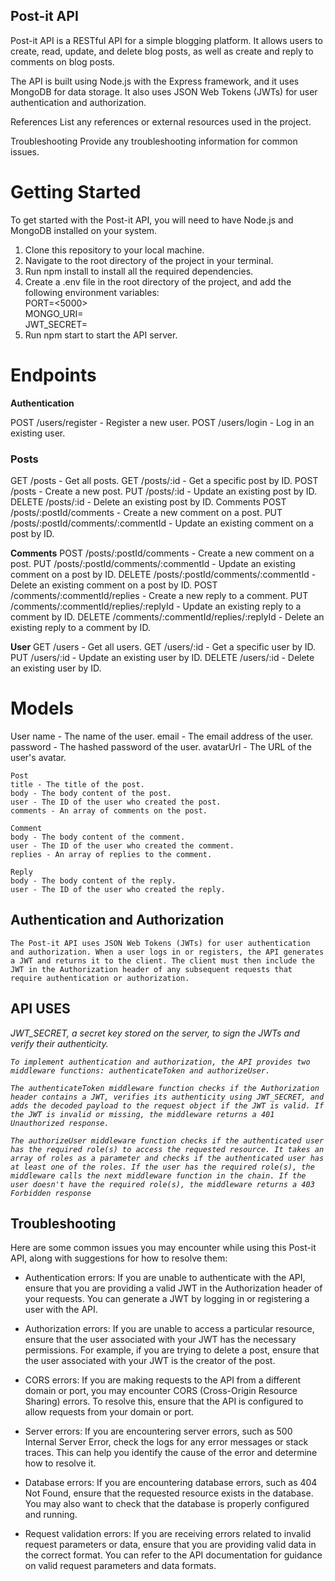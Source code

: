 ## Post-it API

<p>Post-it API is a RESTful API for a simple blogging platform. It allows users to create, read, update, and delete blog posts, as well as create and reply to comments on blog posts.

The API is built using Node.js with the Express framework, and it uses MongoDB for data storage. It also uses JSON Web Tokens (JWTs) for user authentication and authorization.</p>

References
List any references or external resources used in the project.

Troubleshooting
Provide any troubleshooting information for common issues.

# Getting Started
 To get started with the Post-it API, you will need to have Node.js and MongoDB installed on your system.


<ol>
    <li>Clone this repository to your local machine.</li>
    <li>Navigate to the root directory of the project in your terminal.</li>
    <li>Run npm install to install all the required dependencies.</li>
    <li>Create a .env file in the root directory of the project, and add the following environment variables:</li>
    PORT=<5000> <br>
    MONGO_URI=<mongodb+srv://admin:Jxk5VzRrbzAoXXVi@cluster2.j2yrznc.mongodb.net/post-itsocial?retryWrites=true&w=majority><br>
    JWT_SECRET=<mysecretkey>

   <li>Run npm start to start the API server.</li>

</ol> 

# Endpoints
 <b>Authentication</b>

<p> POST /users/register - Register a new user.
    POST /users/login - Log in an existing user.
<h3>Posts</h3>
    GET /posts - Get all posts.
    GET /posts/:id - Get a specific post by ID.
    POST /posts - Create a new post.
    PUT /posts/:id - Update an existing post by ID.
    DELETE /posts/:id - Delete an existing post by ID.
    Comments  POST /posts/:postId/comments - Create a new comment on a post.
    PUT /posts/:postId/comments/:commentId - Update an existing comment on a post by ID.
</p>

<p>
 <b>Comments</b>
    POST /posts/:postId/comments - Create a new comment on a post.
    PUT /posts/:postId/comments/:commentId - Update an existing comment on a post by ID.
    DELETE /posts/:postId/comments/:commentId - Delete an existing comment on a post by ID.
    POST /comments/:commentId/replies - Create a new reply to a comment.
    PUT /comments/:commentId/replies/:replyId - Update an existing reply to a comment by ID.
    DELETE /comments/:commentId/replies/:replyId - Delete an existing reply to a comment by ID.
</p>
  <b>User</b>  
    GET /users - Get all users.
    GET /users/:id - Get a specific user by ID.
    PUT /users/:id - Update an existing user by ID.
    DELETE /users/:id - Delete an existing user by ID.
</p>


# Models
  <p>
    User
    name - The name of the user.
    email - The email address of the user.
    password - The hashed password of the user.
    avatarUrl - The URL of the user's avatar.

    Post
    title - The title of the post.
    body - The body content of the post.
    user - The ID of the user who created the post.
    comments - An array of comments on the post.

    Comment
    body - The body content of the comment.
    user - The ID of the user who created the comment.
    replies - An array of replies to the comment.

    Reply
    body - The body content of the reply.
    user - The ID of the user who created the reply.
  </p>

  ## Authentication and Authorization
    The Post-it API uses JSON Web Tokens (JWTs) for user authentication and authorization. When a user logs in or registers, the API generates a JWT and returns it to the client. The client must then include the JWT in the Authorization header of any subsequent requests that require authentication or authorization.

<h2>API USES </h2> 
<i>
  JWT_SECRET, a secret key stored on the server, to sign the JWTs and verify their authenticity.

    To implement authentication and authorization, the API provides two middleware functions: authenticateToken and authorizeUser.

    The authenticateToken middleware function checks if the Authorization header contains a JWT, verifies its authenticity using JWT_SECRET, and adds the decoded payload to the request object if the JWT is valid. If the JWT is invalid or missing, the middleware returns a 401 Unauthorized response.

    The authorizeUser middleware function checks if the authenticated user has the required role(s) to access the requested resource. It takes an array of roles as a parameter and checks if the authenticated user has at least one of the roles. If the user has the required role(s), the middleware calls the next middleware function in the chain. If the user doesn't have the required role(s), the middleware returns a 403 Forbidden response
</i>



## Troubleshooting

Here are some common issues you may encounter while using this Post-it API, along with suggestions for how to resolve them:

* Authentication errors: If you are unable to authenticate with the API, ensure that you are providing a valid JWT in the Authorization   header of your requests. You can generate a JWT by logging in or registering a user with the API.

* Authorization errors: If you are unable to access a particular resource, ensure that the user associated with your JWT has the necessary permissions. For example, if you are trying to delete a post, ensure that the user associated with your JWT is the creator of the post.

* CORS errors: If you are making requests to the API from a different domain or port, you may encounter CORS (Cross-Origin Resource Sharing) errors. To resolve this, ensure that the API is configured to allow requests from your domain or port.

* Server errors: If you are encountering server errors, such as 500 Internal Server Error, check the logs for any error messages or stack traces. This can help you identify the cause of the error and determine how to resolve it.

* Database errors: If you are encountering database errors, such as 404 Not Found, ensure that the requested resource exists in the database. You may also want to check that the database is properly configured and running.

* Request validation errors: If you are receiving errors related to invalid request parameters or data, ensure that you are providing valid data in the correct format. You can refer to the API documentation for guidance on valid request parameters and data formats.








